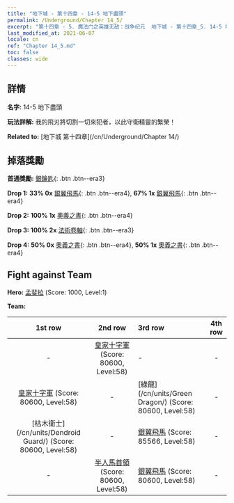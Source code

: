 ```yaml
---
title: "地下城 - 第十四章 - 14-5 地下盡頭"
permalink: /Underground/Chapter 14_5/
excerpt: "第十四章 - 5. 魔法门之英雄无敌：战争纪元  地下城 - 第十四章_5. 14-5 地下盡頭"
last_modified_at: 2021-06-07
locale: cn
ref: "Chapter 14_5.md"
toc: false
classes: wide
---
```


## 詳情

 **名字:** 14-5 地下盡頭

 **玩法詳解:**       我的飛刃將切割一切來犯者，以此守衛精靈的繁榮！

 **Related to:** [地下城 第十四章](/cn/Underground/Chapter 14/)

## 掉落獎勵

 **首通獎勵:** [銀鑰匙](/cn/Items/con_693/){: .btn .btn--era3}

 **Drop 1:** **33% 0x** [銀翼飛馬](/cn/Items/unt_202/){: .btn .btn--era4}, **67% 1x** [銀翼飛馬](/cn/Items/unt_202/){: .btn .btn--era4}

 **Drop 2:** **100% 1x** [奧義之書](/cn/Items/mat_60/){: .btn .btn--era4}

 **Drop 3:** **100% 2x** [法術卷軸](/cn/Items/con_694/){: .btn .btn--era3}

 **Drop 4:** **50% 0x** [奧義之書](/cn/Items/mat_53/){: .btn .btn--era4}, **50% 1x** [奧義之書](/cn/Items/mat_53/){: .btn .btn--era4}


## Fight against Team
 **Hero:** [孟斐拉](/cn/heroes/Mephala/) (Score: 1000, Level:1)

 **Team:**


  | 1st row | 2nd row | 3rd row | 4th row |
  |:----:|:----:|:----|:----:|
  | - | [皇家十字軍](/cn/units/Swordsman/) (Score: 80600, Level:58)  | - | - |
  | [皇家十字軍](/cn/units/Swordsman/) (Score: 80600, Level:58)  | - | [綠龍](/cn/units/Green Dragon/) (Score: 80600, Level:58)  | - |
  | [枯木衛士](/cn/units/Dendroid Guard/) (Score: 80600, Level:58)  | - | [銀翼飛馬](/cn/units/Pegasus/) (Score: 85566, Level:58)  | - |
  | - | [半人馬首領](/cn/units/Centaur/) (Score: 80600, Level:58)  | [銀翼飛馬](/cn/units/Pegasus/) (Score: 80600, Level:58)  | - |


